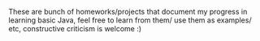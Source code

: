 These are bunch of homeworks/projects that document my progress in learning basic Java, feel free to learn from them/ use them as examples/ etc, 
constructive criticism is welcome :) 

